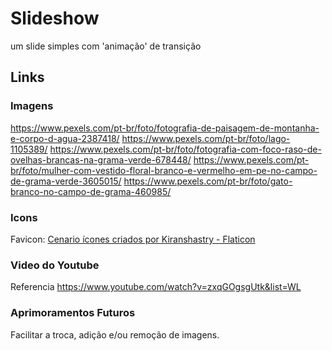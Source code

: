 # Slideshow
 um slide simples com 'animação' de transição

## Links
### Imagens
 https://www.pexels.com/pt-br/foto/fotografia-de-paisagem-de-montanha-e-corpo-d-agua-2387418/
 https://www.pexels.com/pt-br/foto/lago-1105389/
 https://www.pexels.com/pt-br/foto/fotografia-com-foco-raso-de-ovelhas-brancas-na-grama-verde-678448/
 https://www.pexels.com/pt-br/foto/mulher-com-vestido-floral-branco-e-vermelho-em-pe-no-campo-de-grama-verde-3605015/
 https://www.pexels.com/pt-br/foto/gato-branco-no-campo-de-grama-460985/

### Icons
 Favicon: <a href="https://www.flaticon.com/br/icones-gratis/cenario" title="cenario ícones">Cenario ícones criados por Kiranshastry - Flaticon</a>

### Video do Youtube
 Referencia
 https://www.youtube.com/watch?v=zxqGOgsgUtk&list=WL
 
### Aprimoramentos Futuros
 Facilitar a troca, adição e/ou remoção de imagens.
